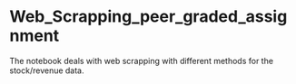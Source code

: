 # Web_Scrapping_peer_graded_assignment
The notebook deals with web scrapping with different methods for the stock/revenue data.
